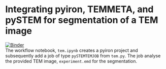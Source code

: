 # Integrating pyiron, TEMMETA, and pySTEM for segmentation of a TEM image
[![Binder](https://mybinder.org/badge_logo.svg)](https://mybinder.org/v2/gh/materialdigital/pyiron-workflow-TEMImageSegmentation/HEAD)  
The workflow notebook, `tem.ipynb` creates a pyiron project and subsequently add a job of type `pySTEMTEMJOB` from `tem.py`. The job analyse the provided TEM image, `experiment.emd` for the segmentation.

